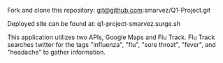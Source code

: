 Fork and clone this repository: git@github.com:smarvez/Q1-Project.git

Deployed site can be found at: q1-project-smarvez.surge.sh

This application utilizes two APIs, Google Maps and Flu Track. Flu Track searches twitter for the tags "influenza", "flu", "sore throat", "fever", and "headache" to gather information.
